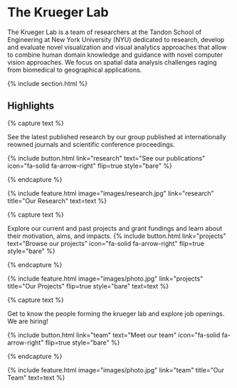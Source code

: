 ---
---

# The Krueger Lab

The Krueger Lab is a team of researchers at the Tandon School of Engineering at New York University (NYU) dedicated to research, develop and evaluate novel visualization and visual analytics approaches that allow to combine human domain knowledge and guidance with novel computer vision approaches. We focus on spatial data analysis challenges raging from biomedical to geographical applications.

{% include section.html %}

## Highlights

{% capture text %}

See the latest published research by our group published at internationally reowned journals and scientific conference proceedings.

{%
  include button.html
  link="research"
  text="See our publications"
  icon="fa-solid fa-arrow-right"
  flip=true
  style="bare"
%}

{% endcapture %}

{%
  include feature.html
  image="images/research.jpg"
  link="research"
  title="Our Research"
  text=text
%}

{% capture text %}

Explore our current and past projects and grant fundings and learn about their motivation, aims, and impacts.
{%
  include button.html
  link="projects"
  text="Browse our projects"
  icon="fa-solid fa-arrow-right"
  flip=true
  style="bare"
%}

{% endcapture %}

{%
  include feature.html
  image="images/photo.jpg"
  link="projects"
  title="Our Projects"
  flip=true
  style="bare"
  text=text
%}

{% capture text %}

Get to know the people forming the krueger lab and explore job openings. We are hiring! 

{%
  include button.html
  link="team"
  text="Meet our team"
  icon="fa-solid fa-arrow-right"
  flip=true
  style="bare"
%}

{% endcapture %}

{%
  include feature.html
  image="images/photo.jpg"
  link="team"
  title="Our Team"
  text=text
%}
